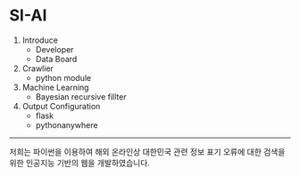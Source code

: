 # SI-AI

1. Introduce
   - Developer
   - Data Board
2. Crawlier
   - python module
3. Machine Learning
   - Bayesian recursive fillter
4. Output Configuration
   - flask
   - pythonanywhere

---
저희는 파이썬을 이용하여 해외 온라인상 대한민국 관련 정보 표기 오류에 대한 검색을 위한 인공지능 기반의 웹을 개발하였습니다.
